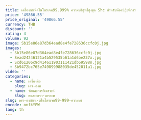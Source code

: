 ```yaml
---
title: เครื่องกำเนิดไนโตรเจน99.999% ความบริสุทธิ์สูงชุด Shc สำหรับห้องปฏิบัติการ
price: '49866.55'
price_original: '49866.55'
currency: THB
discount: ''
rating: 4
volume: 92
image: Sb15e86e87d364ead8e4fe728636ccfc0j.jpg
images:
  - Sb15e86e87d364ead8e4fe728636ccfc0j.jpg
  - Sead24246121a4b529535b61a1d6be237x.jpg
  - Scd61206c9d414611903111421db69598n.jpg
  - Sb9472bc765e749899988035de452011a1.jpg
video: ''
categories:
  - name: เครื่องมือ
    slug: เคร-องม
  - name: วัดและการวิเคราะห์
    slug: ดและการว-เคราะห
slug: เคร-องกำเน-ดไนโตรเจน99-999-ความบร
encode: onfkYFW
lang: th
---
```

  